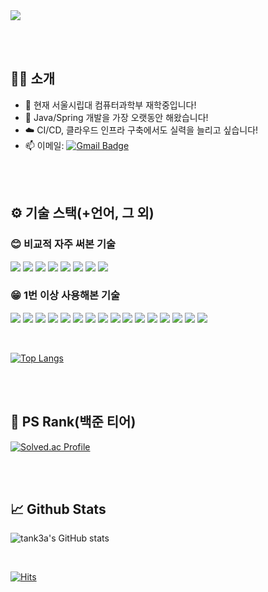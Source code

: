 <img src="https://capsule-render.vercel.app/api?type=cylinder&color=0:f6e58d,100:ffbe76&text=안녕하세요!&fontAlign=50&fontAlignY=55&animation=fadeIn">
 
</br></br>

## 🧑‍💻 소개

- 🏫 현재 서울시립대 컴퓨터과학부 재학중입니다!
- 🌱 Java/Spring 개발을 가장 오랫동안 해왔습니다!
- ☁️ CI/CD, 클라우드 인프라 구축에서도 실력을 늘리고 싶습니다!
- 📫 이메일: [![Gmail Badge](https://img.shields.io/badge/tank3a-d14836?style=flat-square&logo=Gmail&logoColor=white&link=mailto:tank3a@gmail.com)](mailto:tank3a@gmail.com)

</br></br>

## ⚙️ 기술 스택(+언어, 그 외)

### 😊 비교적 자주 써본 기술
<img src="https://img.shields.io/badge/Spring-6DB33F?style=for-the-badge&logo=Spring&logoColor=white"> <img src="https://img.shields.io/badge/Spring%20Boot-6DB33F?style=for-the-badge&logo=Spring%20Boot&logoColor=white"> <img src="https://img.shields.io/badge/MySQL-4479A1?style=for-the-badge&logo=MySQL&logoColor=white"> <img src="https://img.shields.io/badge/Spring%20Security-6DB33F?style=for-the-badge&logo=Spring%20Security&logoColor=white"> <img src="https://img.shields.io/badge/AWS-FF9900?style=for-the-badge&logo=AmazonEC2&logoColor=white"> <img src="https://img.shields.io/badge/Jira-0052CC?style=for-the-badge&logo=Jira&logoColor=white"> <img src="https://img.shields.io/badge/Git-F05032?style=for-the-badge&logo=Git&logoColor=white"> <img src="https://img.shields.io/badge/Swagger-85EA2D?style=for-the-badge&logo=Swagger&logoColor=black">

### 😁 1번 이상 사용해본 기술
<img src="https://img.shields.io/badge/Node.js-339933?style=for-the-badge&logo=Node.js&logoColor=white"> <img src="https://img.shields.io/badge/React-61DAFB?style=for-the-badge&logo=React&logoColor=white"> <img src="https://img.shields.io/badge/Javascript-F7DF1E?style=for-the-badge&logo=Javascript&logoColor=black"> <img src="https://img.shields.io/badge/heroku-430098?style=for-the-badge&logo=heroku&logoColor=white">  <img src="https://img.shields.io/badge/mongoDB-47A248?style=for-the-badge&logo=mongoDB&logoColor=white"> <img src="https://img.shields.io/badge/VPC-FF4F8B?style=for-the-badge&logo=awsorganizations&logoColor=white"> <img src="https://img.shields.io/badge/jenkins-D24939?style=for-the-badge&logo=jenkins&logoColor=white"> <img src="https://img.shields.io/badge/Flask-000000?style=for-the-badge&logo=flask&logoColor=white"> <img src="https://img.shields.io/badge/Oracle%20DB-F80000?style=for-the-badge&logo=Oracle&logoColor=white"> <img src="https://img.shields.io/badge/Redis-DC382D?style=for-the-badge&logo=Redis&logoColor=white"> <img src="https://img.shields.io/badge/Docker-2496ED?style=for-the-badge&logo=Docker&logoColor=white"> <img src="https://img.shields.io/badge/Nginx-009639?style=for-the-badge&logo=nginx&logoColor=white"> <img src="https://img.shields.io/badge/C-A8B9CC?style=for-the-badge&logo=C&logoColor=black"> <img src="https://img.shields.io/badge/Nginx-009639?style=for-the-badge&logo=nginx&logoColor=white"> <img src="https://img.shields.io/badge/Linux-FCC624?style=for-the-badge&logo=linux&logoColor=black"> <img src="https://img.shields.io/badge/Python-3776AB?style=for-the-badge&logo=python&logoColor=black">

</br>

[![Top Langs](https://github-readme-stats.vercel.app/api/top-langs/?username=tank3a&hide=css,html)](https://github.com/tank3a/github-readme-stats)


</br></br>

## 🥇 PS Rank(백준 티어)
[![Solved.ac Profile](http://mazassumnida.wtf/api/generate_badge?boj=tank3a)](https://solved.ac/tank3a)<br/>

</br></br>

## 📈 Github Stats

![tank3a's GitHub stats](https://github-readme-stats.vercel.app/api?username=tank3a&show_icons=true&theme=vue)

<br/>

[![Hits](https://hits.seeyoufarm.com/api/count/incr/badge.svg?url=https%3A%2F%2Fgithub.com%2Ftank3a&count_bg=%2379C83D&title_bg=%23555555&icon=github.svg&icon_color=%23E7E7E7&title=hits&edge_flat=false)](https://hits.seeyoufarm.com)

